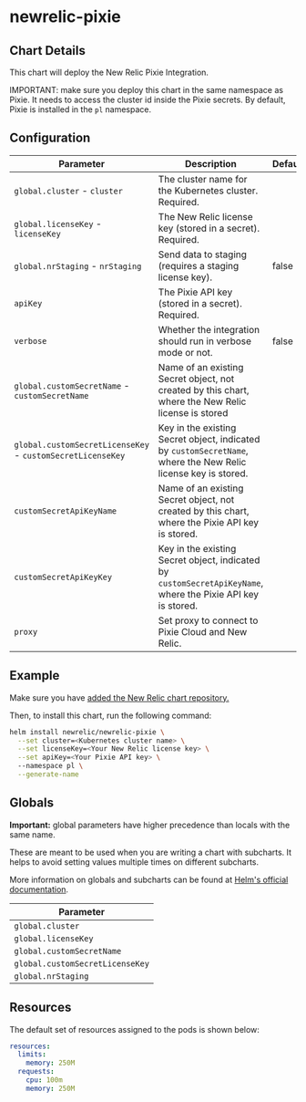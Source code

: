# newrelic-pixie 

## Chart Details

This chart will deploy the New Relic Pixie Integration.

IMPORTANT: make sure you deploy this chart in the same namespace as Pixie. 
It needs to access the cluster id inside the Pixie secrets. 
By default, Pixie is installed in the `pl` namespace.

## Configuration

| Parameter                     | Description                                                  | Default                    |
| ----------------------------- | ------------------------------------------------------------ | -------------------------- |
| `global.cluster` - `cluster`  | The cluster name for the Kubernetes cluster. Required.       |                            |
| `global.licenseKey` - `licenseKey` | The New Relic license key (stored in a secret). Required.    |                            |
| `global.nrStaging` - `nrStaging` | Send data to staging (requires a staging license key). | false |
| `apiKey`                      | The Pixie API key (stored in a secret). Required.            |                            |
| `verbose`                     | Whether the integration should run in verbose mode or not.   | false                      |
| `global.customSecretName` - `customSecretName` | Name of an existing Secret object, not created by this chart, where the New Relic license is stored                                                                                                                                                                         |                                 |
| `global.customSecretLicenseKey` - `customSecretLicenseKey` | Key in the existing Secret object, indicated by `customSecretName`, where the New Relic license key is stored.                                                                                                                                                             |                                 |
| `customSecretApiKeyName` | Name of an existing Secret object, not created by this chart, where the Pixie API key is stored.    |                                 |
| `customSecretApiKeyKey` | Key in the existing Secret object, indicated by `customSecretApiKeyName`, where the Pixie API key is stored.   |                                 |
| `proxy` | Set proxy to connect to Pixie Cloud and New Relic. |                                 |

## Example

Make sure you have [added the New Relic chart repository.](../../README.md#installing-charts)

Then, to install this chart, run the following command:

```sh
helm install newrelic/newrelic-pixie \
  --set cluster=<Kubernetes cluster name> \
  --set licenseKey=<Your New Relic license key> \
  --set apiKey=<Your Pixie API key> \ 
  --namespace pl \
  --generate-name
```
## Globals

**Important:** global parameters have higher precedence than locals with the same name.

These are meant to be used when you are writing a chart with subcharts. It helps to avoid
setting values multiple times on different subcharts.

More information on globals and subcharts can be found at [Helm's official documentation](https://helm.sh/docs/topics/chart_template_guide/subcharts_and_globals/).

| Parameter                       |
| ------------------------------- |
| `global.cluster`                |
| `global.licenseKey`             |
| `global.customSecretName`       |
| `global.customSecretLicenseKey` |
| `global.nrStaging`              |


## Resources

The default set of resources assigned to the pods is shown below:

```yaml
resources:
  limits:
    memory: 250M
  requests:
    cpu: 100m
    memory: 250M
```


